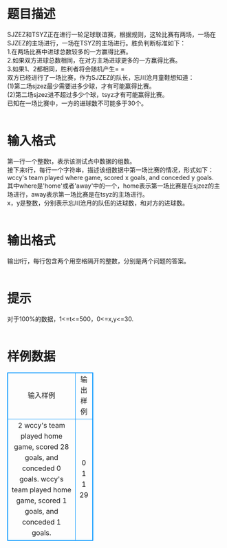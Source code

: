 # 

 
 # 题目描述 
SJZEZ和TSYZ正在进行一轮足球联谊赛，根据规则，这轮比赛有两场，一场在SJZEZ的主场进行，一场在TSYZ的主场进行。胜负判断标准如下：<br>1.在两场比赛中进球总数较多的一方赢得比赛。<br>2.如果双方进球总数相同，在对方主场进球更多的一方赢得比赛。<br>3.如果1、2都相同，胜利者将会随机产生=&nbsp;=<br>双方已经进行了一场比赛，作为SJZEZ的队长，忘川沧月童鞋想知道：<br>(1)第二场sjzez最少需要进多少球，才有可能赢得比赛。<br>(2)第二场sjzez进不超过多少个球，tsyz才有可能赢得比赛。<br>已知在一场比赛中，一方的进球数不可能多于30个。<br><br> 

 
 # 输入格式 
第一行一个整数t，表示该测试点中数据的组数。<br>接下来t行，每行一个字符串，描述该组数据中第一场比赛的情况，形式如下：<br>wccy's&nbsp;team&nbsp;played&nbsp;where&nbsp;game,&nbsp;scored&nbsp;x&nbsp;goals,&nbsp;and&nbsp;conceded&nbsp;y&nbsp;goals.<br>其中where是'home'或者'away'中的一个，home表示第一场比赛是在sjzez的主场进行，away表示第一场比赛是在tsyz的主场进行。<br>x，y是整数，分别表示忘川沧月的队伍的进球数，和对方的进球数。<br><br> 

 
 # 输出格式 
输出t行，每行包含两个用空格隔开的整数，分别是两个问题的答案。<br><br> 

 
 # 提示 
对于100%的数据，1&lt;=t&lt;=500，0&lt;=x,y&lt;=30.<br><br> 
# 样例数据
<style>
        table,table tr th, table tr td { border:1px solid #0094ff; }
        table { width: 200px; min-height: 25px; line-height: 25px; text-align: center; border-collapse: collapse;}   
    </style>
<table>
	<tr>
		<td>输入样例</td>
		<td>输出样例</td>
	</tr>
<tr><td>2
wccy's team played home game, scored 28 goals, and conceded 0 goals.
wccy's team played home game, scored 1 goals, and conceded 1 goals.

</td><td>0 1
1 29

</td></tr></table>
